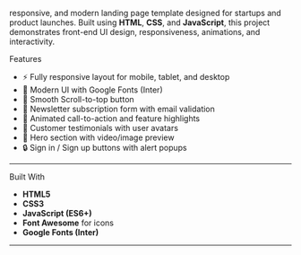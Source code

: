  responsive, and modern landing page template designed for startups and product launches. Built using **HTML**, **CSS**, and **JavaScript**, this project demonstrates front-end UI design, responsiveness, animations, and interactivity.

 Features

- ⚡ Fully responsive layout for mobile, tablet, and desktop
- 🎨 Modern UI with Google Fonts (Inter)
- 🔘 Smooth Scroll-to-top button
- 📩 Newsletter subscription form with email validation
- 🧠 Animated call-to-action and feature highlights
- 💬 Customer testimonials with user avatars
- 🎥 Hero section with video/image preview
- 🔒 Sign in / Sign up buttons with alert popups

---

 Built With

- **HTML5**
- **CSS3**
- **JavaScript (ES6+)**
- **Font Awesome** for icons
- **Google Fonts (Inter)**

---
